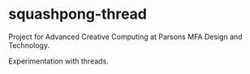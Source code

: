squashpong-thread
=================

Project for Advanced Creative Computing at Parsons MFA Design and Technology.

Experimentation with threads.
